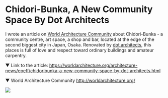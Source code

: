 # Chidori-Bunka, A New Community Space By Dot Architects

I wrote an article on [World Architecture Community](http://worldarchitecture.org/) about Chidori-Bunka - a community centre, art space, a shop and bar, located at the edge of the second biggest city in Japan, Osaka. Renovated by [dot architects](https://worldarchitecture.org/community/links/?waurl=http://dotarchitects.jp), this places is full of love and respect toward ordinary buildings and amateur carpentry. 

▼ Link to the article:
https://worldarchitecture.org/architecture-news/epeff/chidoribunka-a-new-community-space-by-dot-architects.html

▼ World Architecture Community
http://worldarchitecture.org/

![](Chidori-Bunka.jpg)